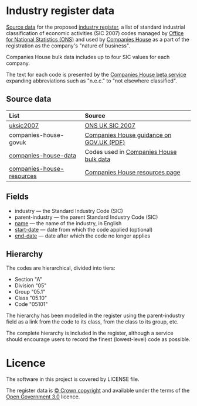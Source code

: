 # Industry register data

[Source data](data/industry/industry.tsv) for the proposed [industry register](http://industry.openregister.org), a list of standard industrial classification of economic activities (SIC 2007) codes
managed by [Office for National Statistics (ONS)](https://www.ons.gov.uk/) and used by [Companies House](https://www.gov.uk/government/organisations/companies-house)
as a part of the registration as the company's "nature of business".

Companies House bulk data includes up to four SIC values for each company.

The text for each code is presented by the [Companies House beta service](https://beta.companieshouse.gov.uk)
expanding abbreviations such as "n.e.c." to "not elsewhere classified".

## Source data

| List | Source |
| :---         |    :--- |
|[uksic2007](lists/uksic2007)|[ONS UK SIC 2007](https://www.ons.gov.uk/methodology/classificationsandstandards/ukstandardindustrialclassificationofeconomicactivities/uksic2007)|
|companies-house-govuk|[Companies House guidance on GOV.UK (PDF)](https://www.gov.uk/government/publications/standard-industrial-classification-of-economic-activities-sic)|
|[companies-house-data](lists/companies-house-data)|Codes used in [Companies House bulk data](http://download.companieshouse.gov.uk/en_output.html)|
|[companies-house-resources](lists/companies-house-resources)|[Companies House resources page](http://resources.companieshouse.gov.uk/sic/)|

## Fields

- industry — the Standard Industry Code (SIC)
- parent-industry — the parent Standard Industry Code (SIC)
- [name](http://field.alpha.openregister.org/field/name) — the name of the industry, in English
- [start-date](http://field.alpha.openregister.org/field/start-date) — date from which the code applied (optional)
- [end-date](http://field.alpha.openregister.org/field/end-date) — date after which the code no longer applies

## Hierarchy

The codes are hierarchical, divided into tiers:
* Section "A"
* Division "05"
* Group "05.1"
* Class "05.10"
* Code "05101"

The hierarchy has been modelled in the register using the parent-industry field as a link from the code to its class, from the class to its group, etc.

The complete hierarchy is included in the register, although a service should encourage users to record the finest (lowest-level) code as possible.

# Licence

The software in this project is covered by LICENSE file.

The register data is [© Crown copyright](http://www.nationalarchives.gov.uk/information-management/re-using-public-sector-information/copyright-and-re-use/crown-copyright/)
and available under the terms of the [Open Government 3.0](https://www.nationalarchives.gov.uk/doc/open-government-licence/version/3/) licence.
